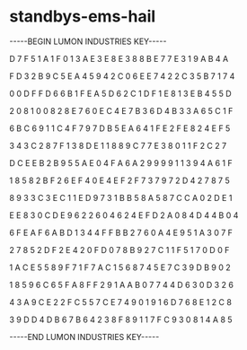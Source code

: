 # standbys-ems-hail

-----BEGIN LUMON INDUSTRIES KEY-----

D 7 F 5 1 A 1 F 0 1 3 A E 3 E 8 E 3 8 8 B E 7 7 E 3 1 9 A B 4 A

F D 3 2 B 9 C 5 E A 4 5 9 4 2 C 0 6 E E 7 4 2 2 C 3 5 B 7 1 7 4

0 0 D F F D 6 6 B 1 F E A 5 D 6 2 C 1 D F 1 E 8 1 3 E B 4 5 5 D

2 0 8 1 0 0 8 2 8 E 7 6 0 E C 4 E 7 B 3 6 D 4 B 3 3 A 6 5 C 1 F

6 B C 6 9 1 1 C 4 F 7 9 7 D B 5 E A 6 4 1 F E 2 F E 8 2 4 E F 5

3 4 3 C 2 8 7 F 1 3 8 D E 1 1 8 8 9 C 7 7 E 3 8 0 1 1 F 2 C 2 7

D C E E B 2 B 9 5 5 A E 0 4 F A 6 A 2 9 9 9 9 1 1 3 9 4 A 6 1 F

1 8 5 8 2 B F 2 6 E F 4 0 E 4 E F 2 F 7 3 7 9 7 2 D 4 2 7 8 7 5

8 9 3 3 C 3 E C 1 1 E D 9 7 3 1 B B 5 8 A 5 8 7 C C A 0 2 D E 1

E E 8 3 0 C D E 9 6 2 2 6 0 4 6 2 4 E F D 2 A 0 8 4 D 4 4 B 0 4

6 F E A F 6 A B D 1 3 4 4 F F B B 2 7 6 0 A 4 E 9 5 1 A 3 0 7 F

2 7 8 5 2 D F 2 E 4 2 0 F D 0 7 8 B 9 2 7 C 1 1 F 5 1 7 0 D 0 F

1 A C E 5 5 8 9 F 7 1 F 7 A C 1 5 6 8 7 4 5 E 7 C 3 9 D B 9 0 2

1 8 5 9 6 C 6 5 F A 8 F F 2 9 1 A A B 0 7 7 4 4 D 6 3 0 D 3 2 6

4 3 A 9 C E 2 2 F C 5 5 7 C E 7 4 9 0 1 9 1 6 D 7 6 8 E 1 2 C 8

3 9 D D 4 D B 6 7 B 6 4 2 3 8 F 8 9 1 1 7 F C 9 3 0 8 1 4 A 8 5

-----END LUMON INDUSTRIES KEY-----
